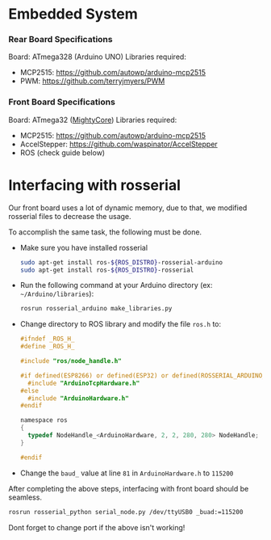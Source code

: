 # Embedded System

### Rear Board Specifications
Board: ATmega328 (Arduino UNO)
Libraries required:
- MCP2515: https://github.com/autowp/arduino-mcp2515
- PWM: https://github.com/terryjmyers/PWM

### Front Board Specifications
Board: ATmega32 ([MightyCore](https://github.com/MCUdude/MightyCore))
Libraries required:
- MCP2515: https://github.com/autowp/arduino-mcp2515
- AccelStepper: https://github.com/waspinator/AccelStepper
- ROS (check guide below)

# Interfacing with rosserial
Our front board uses a lot of dynamic memory, due to that, we modified rosserial files to decrease the usage.

To accomplish the same task, the following must be done.

- Make sure you have installed rosserial
  ```bash
  sudo apt-get install ros-${ROS_DISTRO}-rosserial-arduino
  sudo apt-get install ros-${ROS_DISTRO}-rosserial
  ```
- Run the following command at your Arduino directory (ex: ` ~/Arduino/libraries`): <br/>
  ```bash
  rosrun rosserial_arduino make_libraries.py
  ```
- Change directory to ROS library and modify the file `ros.h` to:
  ```c
  #ifndef _ROS_H_
  #define _ROS_H_

  #include "ros/node_handle.h"

  #if defined(ESP8266) or defined(ESP32) or defined(ROSSERIAL_ARDUINO_TCP)
    #include "ArduinoTcpHardware.h"
  #else
    #include "ArduinoHardware.h"
  #endif

  namespace ros
  {
    typedef NodeHandle_<ArduinoHardware, 2, 2, 280, 280> NodeHandle;
  }

  #endif
  ```
- Change the `baud_` value at line `81` in `ArduinoHardware.h` to `115200`

After completing the above steps, interfacing with front board should be seamless. 

```bash
rosrun rosserial_python serial_node.py /dev/ttyUSB0 _buad:=115200
```

Dont forget to change port if the above isn't working!